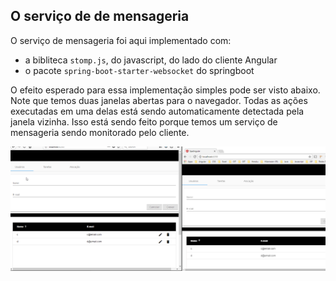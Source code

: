 ## O serviço de de mensageria

O serviço de mensageria foi aqui implementado com:
- a bibliteca `stomp.js`, do javascript, do lado do cliente Angular
- o pacote `spring-boot-starter-websocket` do springboot

O efeito esperado para essa implementação simples pode ser visto abaixo. Note que temos duas
janelas abertas para o navegador. Todas as ações executadas em uma delas está sendo automaticamente
detectada pela janela vizinha. Isso está sendo feito porque temos um serviço de mensageria
sendo monitorado pelo cliente.

![image](websocket.gif)

